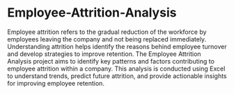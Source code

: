 # Employee-Attrition-Analysis
Employee attrition refers to the gradual reduction of the workforce by employees leaving the company and not being replaced immediately. Understanding attrition helps identify the reasons behind employee turnover and develop strategies to improve retention.
The Employee Attrition Analysis project aims to identify key patterns and factors contributing to employee attrition within a company. This analysis is conducted using Excel to understand trends, predict future attrition, and provide actionable insights for improving employee retention.

